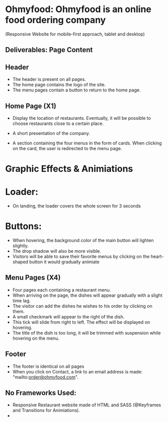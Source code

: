 # Ohmyfood: Ohmyfood is an online food ordering company
(Responsive Website for mobile-first approach, tablet and desktop)

## Deliverables: Page Content

## Header
- The header is present on all pages.
- The home page contains the logo of the site.
- The menu pages contain a button to return to the home page.

## Home Page (X1)
- Display the location of restaurants. Eventually, it will be possible to choose
restaurants close to a certain place.

- A short presentation of the company.

- A section containing the four menus in the form of cards. When clicking on the card,
the user is redirected to the menu page.

# Graphic Effects & Animiations

# Loader:
- On landing, the loader covers the whole screen for 3 seconds

# Buttons:
- When hovering, the background color of the main button will lighten slightly.
- The drop shadow will also be more visible.  
- Visitors will be able to save their favorite menus by clicking on the heart-shaped button it would       gradually animiate  

## Menu Pages (X4)
- Four pages each containing a restaurant menu.
- When arriving on the page, the dishes will appear gradually with a slight time lag. 
- The visitor can add the dishes he wishes to his order by clicking on them.
- A small    checkmark will appear to the right of the dish.
- This tick will slide from right to left. The effect will be displayed on hovering.
- The title of the dish is too long, it will be trimmed with suspension while hovering on the menu. 

## Footer
- The footer is identical on all pages
- When you click on Contact, a link to an email address is made: "mailto:order@ohmyfood.com".

## No Frameworks Used:
- Responsive Restaurant website made of HTML and SASS (@Keyframes and Transitions for Animiations).
- 

    
 

